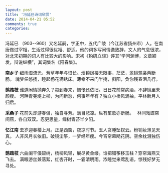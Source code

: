 ```yaml
---
layout: post
title: '冯延巳诗词欣赏'
date: 2014-04-21 05:52
comments: true
categories: 
---
```

冯延巳 （903--960）又名延嗣，字正中，五代广陵（今江苏省扬州市）人。在南唐做过宰相，生活过得很优裕、舒适。他的词多写闲情逸致辞，文人的气息很浓，对北宋初期的词人有比较大的影响。宋初《钓矶立谈》评其“学问渊博，文章颖发，辩说纵横”，其词集名《阳春集》。

**南乡子**
细雨湿流光，芳草年年与恨长。烟锁凤楼无限事，茫茫，鸾镜鸳衾两断肠。
魂梦任悠扬，睡起杨花满绣床。薄幸不来门半掩，斜阳，负你残春泪几行。

**鹊踏枝**
谁道闲情抛弃久？每到春来，惆怅还依旧。日日花前常病酒，不辞镜里未颜瘦。
河畔青芜堤上柳，为问新愁，何事年年有？独立小桥风满袖，平林新月人归后。

**采桑子**
花前失却游春侣，独自寻芳。满目悲凉。纵有笙歌亦断肠。　
林间戏蝶帘间燕，各自双双。忍更思量，绿树青苔半夕阳。

**忆江南**
去岁迎春楼上月。正是西窗，夜凉时节。玉人贪睡坠钗云。粉销妆薄见天真。
人非风月长依旧。破镜尘筝，一梦经年瘦。今宵帘幕飏花阴。空余枕泪独伤心。

**鹊踏枝**
六曲阑干偎碧树，杨柳风轻，展尽黄金缕。谁把钿筝移玉柱？穿帘海燕又飞去。
满眼游丝兼落絮，红杏开时，一霎清明雨。浓睡觉来莺乱语，惊残好梦无寻处。